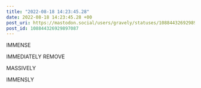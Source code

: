 ```yaml
---
title: "2022-08-18 14:23:45.28"
date: 2022-08-18 14:23:45.28 +00
post_uri: https://mastodon.social/users/gravely/statuses/108844326929897087
post_id: 108844326929897087
---
```

IMMENSE

IMMEDIATELY REMOVE

MASSIVELY

IMMENSLY


